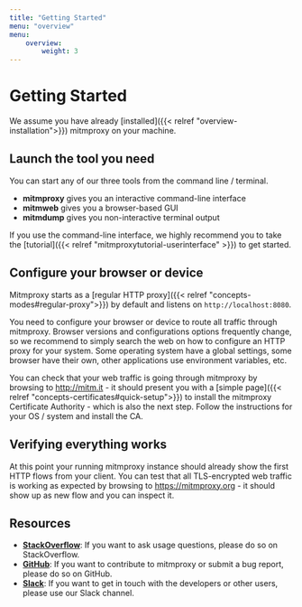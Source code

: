 ```yaml
---
title: "Getting Started"
menu: "overview"
menu:
    overview:
        weight: 3
---
```


# Getting Started

We assume you have already [installed]({{< relref "overview-installation">}}) mitmproxy on
your machine.

## Launch the tool you need

You can start any of our three tools from the command line / terminal.

* **mitmproxy** gives you an interactive command-line interface
* **mitmweb** gives you a browser-based GUI
* **mitmdump** gives you non-interactive terminal output

If you use the command-line interface, we highly recommend you to take the [tutorial]({{< relref "mitmproxytutorial-userinterface" >}}) to get started.

## Configure your browser or device

Mitmproxy starts as a [regular HTTP proxy]({{< relref
"concepts-modes#regular-proxy">}}) by default and listens on `http://localhost:8080`.

You need to configure your browser or device to route all traffic through mitmproxy.
Browser versions and configurations options frequently change, so we recommend to simply search the
web on how to configure an HTTP proxy for your system. Some operating system
have a global settings, some browser have their own, other applications use
environment variables, etc.

You can check that your web traffic is going through mitmproxy by browsing to
http://mitm.it - it should present you with a [simple page]({{< relref
"concepts-certificates#quick-setup">}}) to install the mitmproxy Certificate
Authority - which is also the next step. Follow the instructions for your OS /
system and install the CA.

## Verifying everything works

At this point your running mitmproxy instance should already show the first HTTP
flows from your client. You can test that all TLS-encrypted web traffic is
working as expected by browsing to https://mitmproxy.org - it should show up as
new flow and you can inspect it.

## Resources

* [**StackOverflow**](https://stackoverflow.com/questions/tagged/mitmproxy): If you want to ask usage questions, please do so on StackOverflow.
* [**GitHub**](https://github.com/mitmproxy/): If you want to contribute to mitmproxy or submit a bug report, please do so on GitHub.
* [**Slack**](https://mitmproxy.slack.com): If you want to get in touch with the developers or other users, please use our Slack channel.
